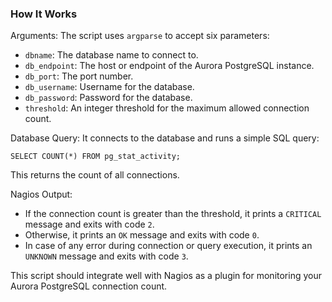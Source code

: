 ### How It Works
Arguments:
The script uses `argparse` to accept six parameters:

* `dbname`: The database name to connect to.
* `db_endpoint`: The host or endpoint of the Aurora PostgreSQL instance.
* `db_port`: The port number.
* `db_username`: Username for the database.
* `db_password`: Password for the database.
* `threshold`: An integer threshold for the maximum allowed connection count.

Database Query:
It connects to the database and runs a simple SQL query:

```
SELECT COUNT(*) FROM pg_stat_activity;
```

This returns the count of all connections.

Nagios Output:

* If the connection count is greater than the threshold, it prints a `CRITICAL` message and exits with code `2`.
* Otherwise, it prints an `OK` message and exits with code `0`.
* In case of any error during connection or query execution, it prints an `UNKNOWN` message and exits with code `3`.

This script should integrate well with Nagios as a plugin for monitoring your Aurora PostgreSQL connection count.

